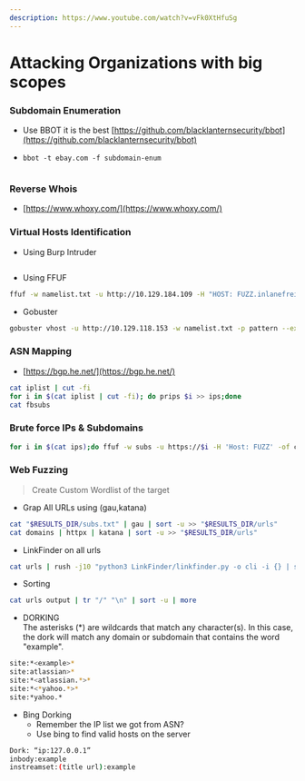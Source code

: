 ```yaml
---
description: https://www.youtube.com/watch?v=vFk0XtHfuSg
---
```


# Attacking Organizations with big scopes

### Subdomain Enumeration

* Use BBOT it is the best [https://github.com/blacklanternsecurity/bbot](https://github.com/blacklanternsecurity/bbot)
* ```
  bbot -t ebay.com -f subdomain-enum
  ```

<figure><img src="../../.gitbook/assets/image (172).png" alt=""><figcaption></figcaption></figure>

### Reverse Whois

* [https://www.whoxy.com/](https://www.whoxy.com/)

### Virtual Hosts Identification

* Using Burp Intruder

<figure><img src="../../.gitbook/assets/image (173).png" alt=""><figcaption></figcaption></figure>

* Using FFUF

```bash
ffuf -w namelist.txt -u http://10.129.184.109 -H "HOST: FUZZ.inlanefreight.htb".
```

* Gobuster

```bash
gobuster vhost -u http://10.129.118.153 -w namelist.txt -p pattern --exclude-length 301 -t 10
```

### ASN Mapping

* [https://bgp.he.net/](https://bgp.he.net/)

```bash
cat iplist | cut -fi 
for i in $(cat iplist | cut -fi); do prips $i >> ips;done
cat fbsubs  
```

### Brute force IPs & Subdomains

```bash
for i in $(cat ips);do ffuf -w subs -u https://$i -H 'Host: FUZZ' -of csv -o $1.csv ; done
```

### Web Fuzzing&#x20;

> Create Custom Wordlist of the target

* Grap All URLs using (gau,katana)

```bash
cat "$RESULTS_DIR/subs.txt" | gau | sort -u >> "$RESULTS_DIR/urls"
cat domains | httpx | katana | sort -u >> "$RESULTS_DIR/urls"
```

* LinkFinder on all urls

```bash
cat urls | rush -j10 "python3 LinkFinder/linkfinder.py -o cli -i {} | sort -u >> ouput"
```

* Sorting

```bash
cat urls output | tr "/" "\n" | sort -u | more 
```

* DORKING\
  The asterisks (\*) are wildcards that match any character(s). In this case, the dork will match any domain or subdomain that contains the word "example".

```bash
site:*<example>* 
site:atlassian>*
site:*<atlassian.*>* 
site:*<*yahoo.*>*
site:*yahoo.*
```

* Bing Dorking
  * Remember the IP list we got from ASN?&#x20;
  * Use bing to find valid hosts on the server

```bash
Dork: “ip:127.0.0.1”
inbody:example
instreamset:(title url):example
```

